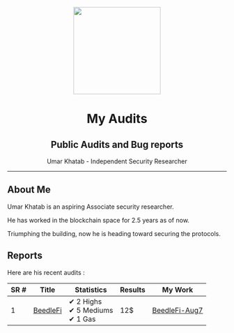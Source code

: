 
<div>
<p align="center">
    <img  src="https://github.com/0xumarkhatab/myGasOptimizationWork/assets/71306738/32bfb132-ed5e-4ad6-88d5-47fe20ff5f03"  height="200" />
</p>

<h1 align="center">My Audits</h1>
<h2 align="center">Public Audits and Bug reports</h2>
<p align="center">Umar Khatab - Independent Security Researcher</p>  
<hr/>
</div>


## About Me

Umar Khatab is an aspiring Associate security researcher.

He has worked in the blockchain space for 2.5 years as of now.

Triumphing the building, now he is heading toward securing the protocols.

## Reports

Here are his recent audits :

| SR # |  Title | Statistics | Results | My Work |
| --- | -------| -------------- | ------------| -------------|
| 1 | [BeedleFi](https://twitter.com/@beedlefi) | ✔ 2 Highs <br/> ✔ 5 Mediums <br/> ✔ 1 Gas | 12$ | [ BeedleFi-Aug7 ]( https://github.com/0xumarkhatab/0xumarkhatab-audits/tree/main/BeedleFi-Aug7)  | 

